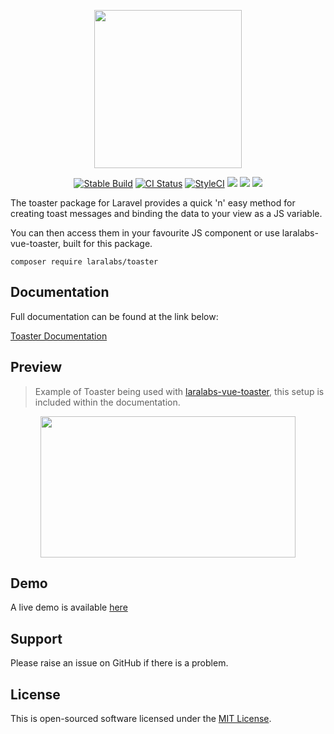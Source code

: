 <p align="center">
    <img src="http://docs.laralabs.uk/toaster/images/toaster_logo_text.png" height="253px" width="236px" />
</p>
<p align="center">
<a href="https://packagist.org/packages/laralabs/toaster"><img src="https://poser.pugx.org/laralabs/toaster/version" alt="Stable Build" /></a>
<a href="https://github.com/Laralabs/toaster/actions"><img src="https://github.com/Laralabs/toaster/actions/workflows/.github-actions.yml/badge.svg" alt="CI Status" /></a>
<a href="https://styleci.io/repos/103109905"><img src="https://styleci.io/repos/103109905/shield?branch=master" alt="StyleCI"></a>
<a href="https://codeclimate.com/github/Laralabs/toaster"><img src="https://codeclimate.com/github/Laralabs/toaster/badges/gpa.svg" /></a>
<a href="https://codeclimate.com/github/Laralabs/toaster/test_coverage"><img src="https://api.codeclimate.com/v1/badges/24d1ca24be59a4952716/test_coverage" /></a>
<a href="https://codecov.io/gh/Laralabs/toaster"><img src="https://codecov.io/gh/Laralabs/toaster/branch/master/graph/badge.svg?token=LZ3SIO46CN"/></a>
</p>
The toaster package for Laravel provides a quick 'n' easy method for creating toast messages and binding the data to your view as a JS variable. 

You can then access them in your favourite JS component or use laralabs-vue-toaster, built for this package.

```
composer require laralabs/toaster
```

## Documentation

Full documentation can be found at the link below: 

[Toaster Documentation](https://docs.laralabs.uk/toaster)

## Preview
> Example of Toaster being used with [laralabs-vue-toaster](https://github.com/Laralabs/vue-toaster), this setup is included within the documentation.
<p align="center">
    <img src="https://docs.laralabs.uk/toaster/images/toasterexample3.gif" height="226px" width="408px" />
</p>

## Demo

A live demo is available [here](https://toaster.laralabs.uk)

## Support
Please raise an issue on GitHub if there is a problem.

## License
This is open-sourced software licensed under the [MIT License](http://opensource.org/licenses/MIT).

